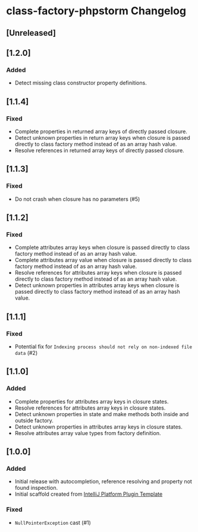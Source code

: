 <!-- Keep a Changelog guide -> https://keepachangelog.com -->

# class-factory-phpstorm Changelog

## [Unreleased]

## [1.2.0]
### Added
- Detect missing class constructor property definitions.

## [1.1.4]
### Fixed
- Complete properties in returned array keys of directly passed closure.
- Detect unknown properties in return array keys when closure is passed directly to class factory method instead of
  as an array hash value.
- Resolve references in returned array keys of directly passed closure.

## [1.1.3]
### Fixed
- Do not crash when closure has no parameters (#5)

## [1.1.2]
### Fixed
- Complete attributes array keys when closure is passed directly to class factory method instead of as an array hash
  value.
- Complete attributes array value when closure is passed directly to class factory method instead of as an array hash
  value.
- Resolve references for attributes array keys when closure is passed directly to class factory method instead of as an
  array hash value.
- Detect unknown properties in attributes array keys when closure is passed directly to class factory method instead of
  as an array hash value.

## [1.1.1]
### Fixed
- Potential fix for `Indexing process should not rely on non-indexed file data` (#2)

## [1.1.0]
### Added
- Complete properties for attributes array keys in closure states.
- Resolve references for attributes array keys in closure states.
- Detect unknown properties in state and make methods both inside and outside factory.
- Detect unknown properties in attributes array keys in closure states.
- Resolve attributes array value types from factory definition.

## [1.0.0]
### Added
- Initial release with autocompletion, reference resolving and property not found inspection.
- Initial scaffold created
  from [IntelliJ Platform Plugin Template](https://github.com/JetBrains/intellij-platform-plugin-template)

### Fixed
- `NullPointerException` cast (#1)